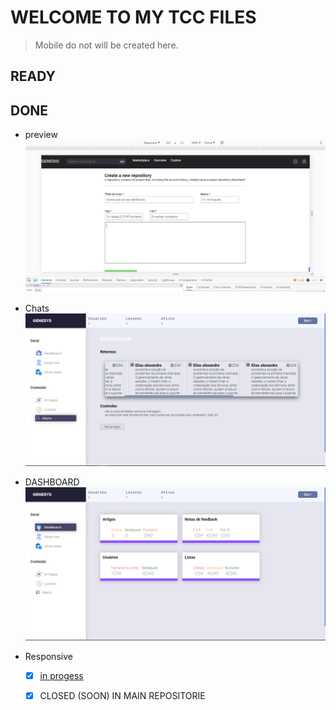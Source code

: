 # WELCOME TO MY TCC FILES

> Mobile do not will be created here.

## READY

## DONE
  
- preview
![Issue preview](./assets/issue.PNG)

- Chats
![Chat controle](./assets/chats.PNG)

- DASHBOARD
![home screen: dashboard](./assets/home_dash.PNG)

- Responsive
  - [X] [in progess](https://github.com/geni-sys/webfinal)
  - [x] CLOSED (SOON) IN MAIN REPOSITORIE
 

